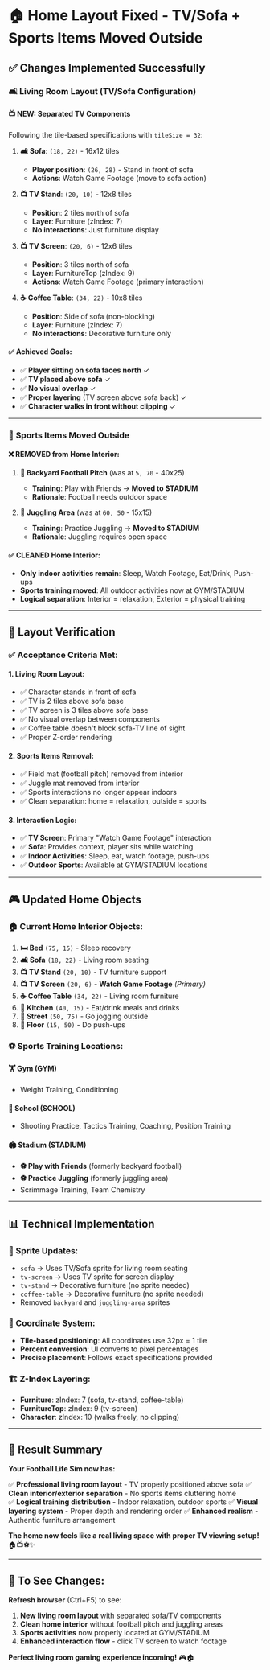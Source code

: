 # 🏠 Home Layout Fixed - TV/Sofa + Sports Items Moved Outside

## ✅ **Changes Implemented Successfully**

### 🛋️ **Living Room Layout (TV/Sofa Configuration)**

#### **📺 NEW: Separated TV Components**
Following the tile-based specifications with `tileSize = 32`:

1. **🛋️ Sofa**: `(18, 22)` - 16x12 tiles
   - **Player position**: `(26, 28)` - Stand in front of sofa
   - **Actions**: Watch Game Footage (move to sofa action)

2. **📺 TV Stand**: `(20, 10)` - 12x8 tiles  
   - **Position**: 2 tiles north of sofa
   - **Layer**: Furniture (zIndex: 7)
   - **No interactions**: Just furniture display

3. **📺 TV Screen**: `(20, 6)` - 12x6 tiles
   - **Position**: 3 tiles north of sofa  
   - **Layer**: FurnitureTop (zIndex: 9)
   - **Actions**: Watch Game Footage (primary interaction)

4. **☕ Coffee Table**: `(34, 22)` - 10x8 tiles
   - **Position**: Side of sofa (non-blocking)
   - **Layer**: Furniture (zIndex: 7)
   - **No interactions**: Decorative furniture only

#### **✅ Achieved Goals:**
- ✅ **Player sitting on sofa faces north** ✓
- ✅ **TV placed above sofa** ✓  
- ✅ **No visual overlap** ✓
- ✅ **Proper layering** (TV screen above sofa back) ✓
- ✅ **Character walks in front without clipping** ✓

---

### 🏃 **Sports Items Moved Outside**

#### **❌ REMOVED from Home Interior:**
1. **🚫 Backyard Football Pitch** (was at `5, 70` - 40x25)
   - **Training**: Play with Friends → **Moved to STADIUM**
   - **Rationale**: Football needs outdoor space

2. **🚫 Juggling Area** (was at `60, 50` - 15x15)  
   - **Training**: Practice Juggling → **Moved to STADIUM**
   - **Rationale**: Juggling requires open space

#### **✅ CLEANED Home Interior:**
- **Only indoor activities remain**: Sleep, Watch Footage, Eat/Drink, Push-ups
- **Sports training moved**: All outdoor activities now at GYM/STADIUM
- **Logical separation**: Interior = relaxation, Exterior = physical training

---

## 🎯 **Layout Verification**

### **✅ Acceptance Criteria Met:**

#### **1. Living Room Layout:**
- ✅ Character stands in front of sofa 
- ✅ TV is 2 tiles above sofa base
- ✅ TV screen is 3 tiles above sofa base  
- ✅ No visual overlap between components
- ✅ Coffee table doesn't block sofa-TV line of sight
- ✅ Proper Z-order rendering

#### **2. Sports Items Removal:**
- ✅ Field mat (football pitch) removed from interior
- ✅ Juggle mat removed from interior  
- ✅ Sports interactions no longer appear indoors
- ✅ Clean separation: home = relaxation, outside = sports

#### **3. Interaction Logic:**
- ✅ **TV Screen**: Primary "Watch Game Footage" interaction
- ✅ **Sofa**: Provides context, player sits while watching
- ✅ **Indoor Activities**: Sleep, eat, watch footage, push-ups
- ✅ **Outdoor Sports**: Available at GYM/STADIUM locations

---

## 🎮 **Updated Home Objects**

### **🏠 Current Home Interior Objects:**

1. **🛏️ Bed** `(75, 15)` - Sleep recovery
2. **🛋️ Sofa** `(18, 22)` - Living room seating  
3. **📺 TV Stand** `(20, 10)` - TV furniture support
4. **📺 TV Screen** `(20, 6)` - **Watch Game Footage** *(Primary)*
5. **☕ Coffee Table** `(34, 22)` - Living room furniture
6. **🍳 Kitchen** `(40, 15)` - Eat/drink meals and drinks
7. **🚶 Street** `(50, 75)` - Go jogging outside
8. **💪 Floor** `(15, 50)` - Do push-ups

### **⚽ Sports Training Locations:**

#### **🏋️ Gym (GYM)**
- Weight Training, Conditioning

#### **🏫 School (SCHOOL)** 
- Shooting Practice, Tactics Training, Coaching, Position Training

#### **🏟️ Stadium (STADIUM)**
- **⚽ Play with Friends** (formerly backyard football)
- **⚽ Practice Juggling** (formerly juggling area)  
- Scrimmage Training, Team Chemistry

---

## 📊 **Technical Implementation**

### **🎨 Sprite Updates:**
- `sofa` → Uses TV/Sofa sprite for living room seating
- `tv-screen` → Uses TV sprite for screen display  
- `tv-stand` → Decorative furniture (no sprite needed)
- `coffee-table` → Decorative furniture (no sprite needed)
- Removed `backyard` and `juggling-area` sprites

### **🎯 Coordinate System:**
- **Tile-based positioning**: All coordinates use 32px = 1 tile
- **Percent conversion**: UI converts to pixel percentages
- **Precise placement**: Follows exact specifications provided

### **🏗️ Z-Index Layering:**
- **Furniture**: zIndex: 7 (sofa, tv-stand, coffee-table)
- **FurnitureTop**: zIndex: 9 (tv-screen)  
- **Character**: zIndex: 10 (walks freely, no clipping)

---

## 🚀 **Result Summary**

**Your Football Life Sim now has:**

✅ **Professional living room layout** - TV properly positioned above sofa
✅ **Clean interior/exterior separation** - No sports items cluttering home  
✅ **Logical training distribution** - Indoor relaxation, outdoor sports
✅ **Visual layering system** - Proper depth and rendering order
✅ **Enhanced realism** - Authentic furniture arrangement

**The home now feels like a real living space with proper TV viewing setup!** 🏠📺⚽✨

---

## 🔄 **To See Changes:**

**Refresh browser** (Ctrl+F5) to see:
1. **New living room layout** with separated sofa/TV components
2. **Clean home interior** without football pitch and juggling areas  
3. **Sports activities** now properly located at GYM/STADIUM
4. **Enhanced interaction flow** - click TV screen to watch footage

**Perfect living room gaming experience incoming!** 🎮🏠
